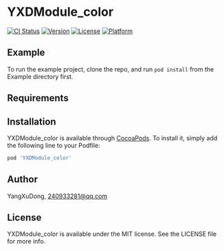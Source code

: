 # YXDModule_color

[![CI Status](https://img.shields.io/travis/YangXuDong/YXDModule_color.svg?style=flat)](https://travis-ci.org/YangXuDong/YXDModule_color)
[![Version](https://img.shields.io/cocoapods/v/YXDModule_color.svg?style=flat)](https://cocoapods.org/pods/YXDModule_color)
[![License](https://img.shields.io/cocoapods/l/YXDModule_color.svg?style=flat)](https://cocoapods.org/pods/YXDModule_color)
[![Platform](https://img.shields.io/cocoapods/p/YXDModule_color.svg?style=flat)](https://cocoapods.org/pods/YXDModule_color)

## Example

To run the example project, clone the repo, and run `pod install` from the Example directory first.

## Requirements

## Installation

YXDModule_color is available through [CocoaPods](https://cocoapods.org). To install
it, simply add the following line to your Podfile:

```ruby
pod 'YXDModule_color'
```

## Author

YangXuDong, 240933281@qq.com

## License

YXDModule_color is available under the MIT license. See the LICENSE file for more info.

